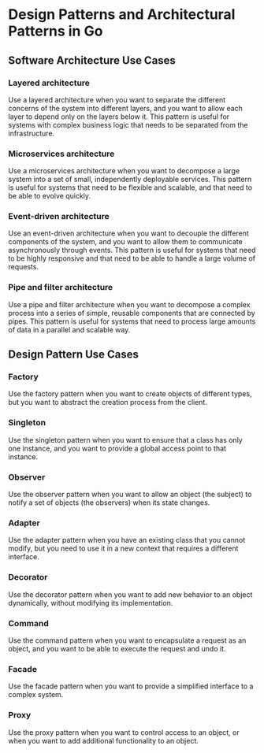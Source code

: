 # Design Patterns and Architectural Patterns in Go

## Software Architecture Use Cases

### Layered architecture
Use a layered architecture when you want to separate the different concerns of the system into different layers, and you want to allow each layer to depend only on the layers below it. This pattern is useful for systems with complex business logic that needs to be separated from the infrastructure.
### Microservices architecture
Use a microservices architecture when you want to decompose a large system into a set of small, independently deployable services. This pattern is useful for systems that need to be flexible and scalable, and that need to be able to evolve quickly.
### Event-driven architecture
Use an event-driven architecture when you want to decouple the different components of the system, and you want to allow them to communicate asynchronously through events. This pattern is useful for systems that need to be highly responsive and that need to be able to handle a large volume of requests.
### Pipe and filter architecture
Use a pipe and filter architecture when you want to decompose a complex process into a series of simple, reusable components that are connected by pipes. This pattern is useful for systems that need to process large amounts of data in a parallel and scalable way.

## Design Pattern Use Cases
### Factory
Use the factory pattern when you want to create objects of different types, but you want to abstract the creation process from the client.
### Singleton
Use the singleton pattern when you want to ensure that a class has only one instance, and you want to provide a global access point to that instance.
### Observer
Use the observer pattern when you want to allow an object (the subject) to notify a set of objects (the observers) when its state changes.
### Adapter
Use the adapter pattern when you have an existing class that you cannot modify, but you need to use it in a new context that requires a different interface.
### Decorator
Use the decorator pattern when you want to add new behavior to an object dynamically, without modifying its implementation.
### Command
Use the command pattern when you want to encapsulate a request as an object, and you want to be able to execute the request and undo it.
### Facade
Use the facade pattern when you want to provide a simplified interface to a complex system.
### Proxy
Use the proxy pattern when you want to control access to an object, or when you want to add additional functionality to an object.
